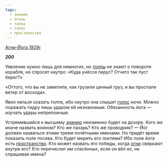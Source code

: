 ```yaml
---
tags:
  - знание
  - огонь
  - толпа
  - голос
  - пространство
---
```

[Агни-Йога 1929г](https://127.0.0.1:4002/agni/1929)

___200___

Уявление нужно лишь для немногих, но [толпы](../../../tags/#толпа) не знают о повороте корабля, но спросят наутро: «Куда унёсся парус? Отчего так пуст берег?»   

«Оттого, что вы не заметили, как грузили ценный груз, и вы проспали ветер от восхода».   

Явно нельзя сказать толпе, ибо наутро она слышит [голос](../../../tags/#голос) ночи. Можно поражать гидру лишь ударом ей незнакомым. Обязанность йога — изучать удары непреложные.   

Устремившийся к высшему [знанию](../../../tags/#знание) неизменно будет на дозоре. Кого же иначе назвать воином? Кто же пахарь? Кто же проводник? — Йог должен назваться этими тремя почётными именами. Но придёт время показать поле посева. Кто будет мерить его локтями? Ибо поле йога есть [пространство](../../../tags/#пространство). Кто может назвать его победы, когда [огни](../../../tags/#огонь) сверкают внутри его? Кто перечислит им спасённых, если он вёл их, не спрашивая имена?